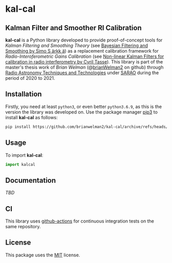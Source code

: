 # kal-cal
## Kalman Filter and Smoother RI Calibration

**kal-cal** is a Python library developed to provide proof-of-concept tools for *Kalman Filtering and Smoothing Theory* (see [Bayesian Filtering and Smoothing by Simo S ̈arkk ̈a](https://users.aalto.fi/~ssarkka/pub/cup_book_online_20131111.pdf)) as a replacement calibration framework for *Radio-Interoferometric Gains Calibration* (see [Non-linear Kalman Filters for calibration in radio interferometry by Cyril Tasse](https://arxiv.org/abs/1403.6308)). This library is part of the master's thesis work of *Brian Welman* (@[brianWelman2](https://github.com/brianwelman2) on github) through [Radio Astronomy Techniques and Technologies](http://www.ratt-ru.org/) under [SARAO](https://www.sarao.ac.za/) during the period of 2020 to 2021.

## Installation

Firstly, you need at least `python3`, or even better `python3.6.9`, as this is the version the library was developed on. Use the package manager [pip3](https://pip.pypa.io/en/stable/) to install **kal-cal** as follows:

```bash
pip install https://github.com/brianwelman2/kal-cal/archive/refs/heads/main.zip
```

## Usage
To import **kal-cal**:
```python
import kalcal
```
## Documentation
*TBD*

## CI
This library uses [github-actions](https://github.com/features/actions) for continuous integration tests on the same repository.

## License
This package uses the [MIT](https://choosealicense.com/licenses/mit/) license.